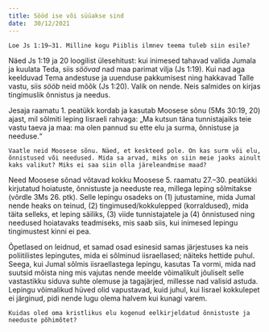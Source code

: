 ```yaml
---
title: Sööd ise või süüakse sind 
date:  30/12/2021  
---
```


`Loe Js 1:19–31. Milline kogu Piiblis ilmnev teema tuleb siin esile?`

Näed Js 1:19 ja 20 loogilist ülesehitust: kui inimesed tahavad valida Jumala ja kuulata Teda, siis _söövad_ nad maa parimat vilja (Js 1:19). Kui nad aga keelduvad Tema andestuse ja uuenduse pakkumisest ning hakkavad Talle vastu, siis _sööb_ neid mõõk (Js 1:20). Valik on nende. Neis salmides on kirjas tingimuslik õnnistus ja needus.

Jesaja raamatu 1. peatükk kordab ja kasutab Moosese sõnu (5Ms 30:19, 20) ajast, mil sõlmiti leping Iisraeli rahvaga: „Ma kutsun täna tunnistajaiks teie vastu taeva ja maa: ma olen pannud su ette elu ja surma, õnnistuse ja needuse.“

`Vaatle neid Moosese sõnu. Näed, et keskteed pole. On kas surm või elu, õnnistused või needused. Mida sa arvad, miks on siin meie jaoks ainult kaks valikut? Miks ei saa siin olla järeleandmise maad?`

Need Moosese sõnad võtavad kokku Moosese 5. raamatu 27.–30. peatükki kirjutatud hoiatuste, õnnistuste ja needuste rea, millega leping sõlmitakse (võrdle 3Ms 26. ptk). Selle lepingu osadeks on (1) jutustamine, mida Jumal nende heaks on teinud, (2) tingimused/kokkulepped (korraldused), mida täita selleks, et leping säiliks, (3) viide tunnistajatele ja (4) õnnistused ning needused hoiatavaks teadmiseks, mis saab siis, kui inimesed lepingu tingimustest kinni ei pea.

Õpetlased on leidnud, et samad osad esinesid samas järjestuses ka neis poliitilistes lepingutes, mida ei sõlminud iisraellased; näiteks hettide puhul. Seega, kui Jumal sõlmis iisraellastega lepingu, kasutas Ta vormi, mida nad suutsid mõista ning mis vajutas nende meelde võimalikult jõuliselt selle vastastikku siduva suhte olemuse ja tagajärjed, millesse nad valisid astuda. Lepingu võimalikud hüved olid vapustavad, kuid juhul, kui Iisrael kokkulepet ei järginud, pidi nende lugu olema halvem kui kunagi varem.

`Kuidas oled oma kristlikus elu kogenud eelkirjeldatud õnnistuste ja needuste põhimõtet?`